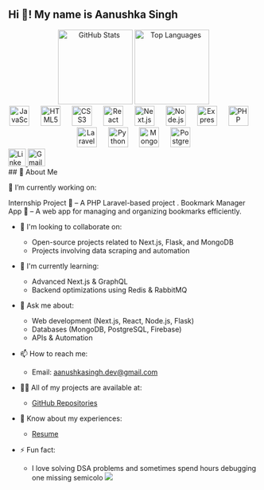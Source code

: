 <h2 align="left">Hi 👋! My name is Aanushka Singh</h2>
<div align="center"> <img src="https://github-readme-stats.vercel.app/api?username=Aanushka001&theme=one_dark_pro&hide_title=false&hide_rank=false&show_icons=true&include_all_commits=true&count_private=true&disable_animations=false&locale=en&hide_border=false" height="150" alt="GitHub Stats" /> <img src="https://github-readme-stats.vercel.app/api/top-langs?username=Aanushka001&locale=en&hide_title=false&layout=compact&card_width=320&langs_count=6&theme=one_dark_pro&hide_border=false" height="150" alt="Top Languages" /> </div>
<div align="center"> <img src="https://cdn.jsdelivr.net/gh/devicons/devicon/icons/javascript/javascript-original.svg" height="40" alt="JavaScript" /> <img width="15" /> <img src="https://cdn.jsdelivr.net/gh/devicons/devicon/icons/html5/html5-original.svg" height="40" alt="HTML5" /> <img width="15" /> <img src="https://cdn.jsdelivr.net/gh/devicons/devicon/icons/css3/css3-original.svg" height="40" alt="CSS3" /> <img width="15" /> <img src="https://cdn.jsdelivr.net/gh/devicons/devicon/icons/react/react-original.svg" height="40" alt="React" /> <img width="15" /> <img src="https://cdn.jsdelivr.net/gh/devicons/devicon/icons/nextjs/nextjs-original.svg" height="40" alt="Next.js" /> <img width="15" /> <img src="https://cdn.jsdelivr.net/gh/devicons/devicon/icons/nodejs/nodejs-original.svg" height="40" alt="Node.js" /> <img width="15" /> <img src="https://cdn.jsdelivr.net/gh/devicons/devicon/icons/express/express-original.svg" height="40" alt="Express.js" /> <img width="15" /> <img src="https://cdn.jsdelivr.net/gh/devicons/devicon/icons/php/php-original.svg" height="40" alt="PHP" /> <img width="15" /> <img src="https://cdn.jsdelivr.net/gh/devicons/devicon/icons/laravel/laravel-original.svg" height="40" alt="Laravel" /> <img width="15" /> <img src="https://cdn.jsdelivr.net/gh/devicons/devicon/icons/python/python-original.svg" height="40" alt="Python" /> <img width="15" /> <img src="https://cdn.jsdelivr.net/gh/devicons/devicon/icons/mongodb/mongodb-original.svg" height="40" alt="MongoDB" /> <img width="15" /> <img src="https://cdn.jsdelivr.net/gh/devicons/devicon/icons/postgresql/postgresql-original.svg" height="40" alt="PostgreSQL" /> </div>
<div align="left"> <a href="https://www.linkedin.com/in/aanushka-singh-5bab49223/"> <img src="https://img.shields.io/static/v1?message=LinkedIn&logo=linkedin&label=&color=0077B5&logoColor=white&labelColor=&style=for-the-badge" height="35" alt="LinkedIn" /> </a> <a href="mailto:aanushkasingh328@gmail.com"> <img src="https://img.shields.io/static/v1?message=Gmail&logo=gmail&label=&color=D14836&logoColor=white&labelColor=&style=for-the-badge" height="35" alt="Gmail" /> </a> </div>
## 🚀 About Me

🔭 I’m currently working on:

Internship Project 🏢 – A PHP Laravel-based project .
Bookmark Manager App 📑 – A web app for managing and organizing bookmarks efficiently.

- 👯 I'm looking to collaborate on:
  - Open-source projects related to Next.js, Flask, and MongoDB
  - Projects involving data scraping and automation
  
- 🌱 I'm currently learning:
  - Advanced Next.js & GraphQL
  - Backend optimizations using Redis & RabbitMQ
  
- 💬 Ask me about:
  - Web development (Next.js, React, Node.js, Flask)
  - Databases (MongoDB, PostgreSQL, Firebase)
  - APIs & Automation
  
- 📫 How to reach me:
  - Email: aanushkasingh.dev@gmail.com
  
- 👨‍💻 All of my projects are available at:
  - [GitHub Repositories](https://github.com/Aanushka001)
  
- 📄 Know about my experiences:
  - [Resume](file:///C:/Users/aanus/Downloads/Resume_.pdf)
  
- ⚡ Fun fact:
  - I love solving DSA problems and sometimes spend hours debugging one missing semicolo
[![](https://visitcount.itsvg.in/api?id=Aanushka001&icon=9&color=11)](https://visitcount.itsvg.in)
